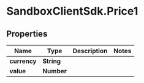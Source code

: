 # SandboxClientSdk.Price1

## Properties
Name | Type | Description | Notes
------------ | ------------- | ------------- | -------------
**currency** | **String** |  | 
**value** | **Number** |  | 

